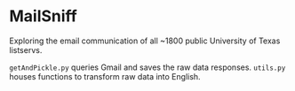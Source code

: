 # MailSniff

Exploring the email communication of all ~1800 public University of Texas listservs.

`getAndPickle.py` queries Gmail and saves the raw data responses.
`utils.py` houses functions to transform raw data into English.
